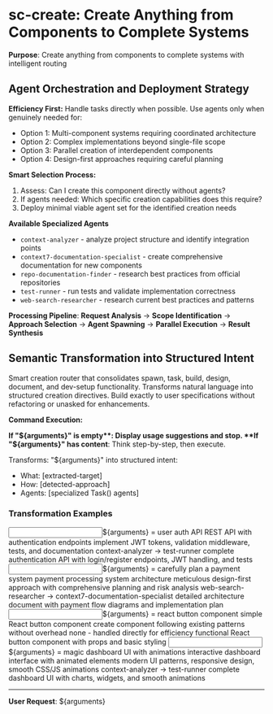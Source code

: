 # sc-create: Create Anything from Components to Complete Systems

**Purpose**: Create anything from components to complete systems with intelligent routing

## Agent Orchestration and Deployment Strategy

**Efficiency First:** Handle tasks directly when possible. Use agents only when genuinely needed for:

- Option 1: Multi-component systems requiring coordinated architecture
- Option 2: Complex implementations beyond single-file scope
- Option 3: Parallel creation of interdependent components
- Option 4: Design-first approaches requiring careful planning

**Smart Selection Process:**

1. Assess: Can I create this component directly without agents?
2. If agents needed: Which specific creation capabilities does this require?
3. Deploy minimal viable agent set for the identified creation needs

**Available Specialized Agents**

- `context-analyzer` - analyze project structure and identify integration points
- `context7-documentation-specialist` - create comprehensive documentation for new components
- `repo-documentation-finder` - research best practices from official repositories
- `test-runner` - run tests and validate implementation correctness
- `web-search-researcher` - research current best practices and patterns

**Processing Pipeline**: **Request Analysis** → **Scope Identification** → **Approach Selection** → **Agent Spawning** → **Parallel Execution** → **Result Synthesis**

## Semantic Transformation into Structured Intent

Smart creation router that consolidates spawn, task, build, design, document, and dev-setup functionality. Transforms natural language into structured creation directives. Build exactly to user specifications without refactoring or unasked for enhancements.

**Command Execution:**

**If "${arguments}" is empty**: Display usage suggestions and stop.  
**If "${arguments}" has content**: Think step-by-step, then execute.

Transforms: "${arguments}" into structured intent:

- What: [extracted-target]
- How: [detected-approach]
- Agents: [specialized Task() agents]

### Transformation Examples

<example>
<input>${arguments} = user auth API</input>
<what>REST API with authentication endpoints</what>
<how>implement JWT tokens, validation middleware, tests, and documentation</how>
<agents>context-analyzer → test-runner</agents>
<output>complete authentication API with login/register endpoints, JWT handling, and tests</output>
</example>

<example>
<input>${arguments} = carefully plan a payment system</input>
<what>payment processing system architecture</what>
<how>meticulous design-first approach with comprehensive planning and risk analysis</how>
<agents>web-search-researcher → context7-documentation-specialist</agents>
<output>detailed architecture document with payment flow diagrams and implementation plan</output>
</example>

<example>
<input>${arguments} = react button component</input>
<what>simple React button component</what>
<how>create component following existing patterns without overhead</how>
<agents>none - handled directly for efficiency</agents>
<output>functional React button component with props and basic styling</output>
</example>

<example>
<input>${arguments} = magic dashboard UI with animations</input>
<what>interactive dashboard interface with animated elements</what>
<how>modern UI patterns, responsive design, smooth CSS/JS animations</how>
<agents>context-analyzer → test-runner</agents>
<output>complete dashboard UI with charts, widgets, and smooth animations</output>
</example>

---

**User Request**: ${arguments}
